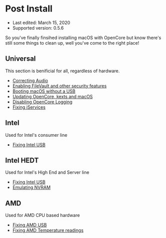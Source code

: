 # Post Install

* Last edited: March 15, 2020
* Supported version: 0.5.6

So you've finally finsihed installing macOS with OpenCore but know there's still some things to clean up, well you've come to the right place!

## Universal

This section is benificial for all, regardless of hardware.

* [Correcting Audio](/post-install/audio.md)
* [Enabling FileVault and other security features](/post-install/security.md)
* [Booting macOS without a USB](/post-install/oc2hdd.md)
* [Updating OpenCore, kexts and macOS](/post-install/update.md)
* [Disabling OpenCore Logging](/troubleshooting/debug.md)
* [Fixing iServices](/post-install/iservices.md)

## Intel

Used for Intel's consumer line

* [Fixing Intel USB](https://usb-map.gitbook.io/project/)

## Intel HEDT

Used for Intel's High End and Server line

* [Fixing Intel USB](https://usb-map.gitbook.io/project/)
* [Emulating NVRAM](/post-install/nvram.md)

## AMD

Used for AMD CPU based hardware

* [Fixing AMD USB](https://github.com/khronokernel/Opencore-Vanilla-Desktop-Guide/blob/master/AMD/AMD-USB-map.md)
* [Fixing AMD Temperature readings](https://github.com/trulyspinach/SMCAMDProcessor)
